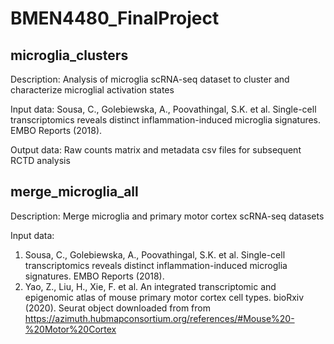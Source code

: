 # BMEN4480_FinalProject

## microglia_clusters

Description:
Analysis of microglia scRNA-seq dataset to cluster and characterize microglial activation states

Input data:
Sousa, C., Golebiewska, A., Poovathingal, S.K. et al. Single-cell transcriptomics reveals distinct inflammation-induced microglia signatures. EMBO Reports (2018).

Output data:
Raw counts matrix and metadata csv files for subsequent RCTD analysis

## merge_microglia_all

Description: Merge microglia and primary motor cortex scRNA-seq datasets

Input data:
1) Sousa, C., Golebiewska, A., Poovathingal, S.K. et al. Single-cell transcriptomics reveals distinct inflammation-induced microglia signatures. EMBO Reports (2018).
2) Yao, Z., Liu, H., Xie, F. et al. An integrated transcriptomic and epigenomic atlas of mouse primary motor cortex cell types. bioRxiv (2020). Seurat object downloaded from from https://azimuth.hubmapconsortium.org/references/#Mouse%20-%20Motor%20Cortex

